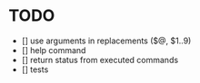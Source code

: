 # TODO

- [] use arguments in replacements ($@, $1..9)
- [] help command
- [] return status from executed commands
- [] tests